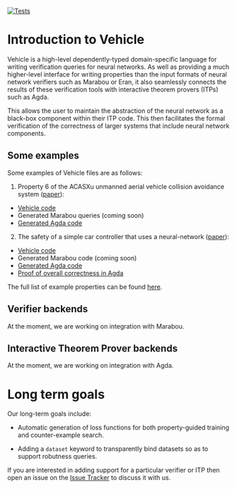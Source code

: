 [![Tests](https://github.com/wenkokke/vehicle/actions/workflows/ci.yml/badge.svg)](https://github.com/wenkokke/vehicle/actions/workflows/ci.yml)

# Introduction to Vehicle

Vehicle is a high-level dependently-typed domain-specific language for writing verification queries for neural networks. As well as providing a much higher-level interface for writing properties than the input formats of neural network verifiers such as Marabou or Eran, it also seamlessly connects the results of these verification tools with interactive theorem provers (ITPs) such as Agda.

This allows the user to maintain the abstraction of the neural network as a black-box component within their ITP code. This then facilitates the formal verification of the correctness of larger systems that include neural network components.

## Some examples

Some examples of Vehicle files are as follows:

1. Property 6 of the ACASXu unmanned aerial vehicle collision avoidance system ([paper](https://arxiv.org/abs/1702.01135)):
  - [Vehicle code](https://github.com/wenkokke/vehicle/blob/dev/examples/network/acasXu/property6/property6.vcl)
  - Generated Marabou queries (coming soon)
  - [Generated Agda code](https://github.com/wenkokke/vehicle/blob/dev/examples/network/acasXu/property6/property6-output.agda)

2. The safety of a simple car controller that uses a neural-network ([paper](https://www.cs.utexas.edu/~boyer/controller.pdf)):
  - [Vehicle code](https://github.com/wenkokke/vehicle/blob/dev/examples/network/acasXu/property6/property6.vcl)
  - Generated Marabou code (coming soon)
  - [Generated Agda code](https://github.com/wenkokke/vehicle/blob/dev/examples/network/windController/windController-output.agda)
  - [Proof of overall correctness in Agda](https://github.com/wenkokke/vehicle/blob/dev/examples/network/windController/safety.agda)

The full list of example properties can be found [here](https://github.com/wenkokke/vehicle/tree/dev/examples).

## Verifier backends

At the moment, we are working on integration with Marabou.

## Interactive Theorem Prover backends

At the moment, we are working on integration with Agda.

# Long term goals

Our long-term goals include:

- Automatic generation of loss functions for both property-guided training and counter-example search.

- Adding a `dataset` keyword to transparently bind datasets so as to support robutness queries.

If you are interested in adding support for a particular verifier or ITP then open an issue on the [Issue Tracker](https://github.com/wenkokke/vehicle/issues) to discuss it with us.